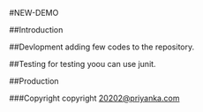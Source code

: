 #NEW-DEMO

##Introduction

##Devlopment
adding few codes to the repository.

##Testing
for testing yoou can use junit.

##Production

###Copyright
copyright 20202@priyanka.com



